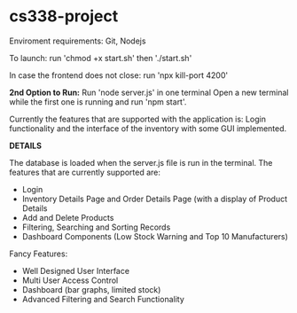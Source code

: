 # cs338-project

Enviroment requirements:
Git, Nodejs

To launch: run 'chmod +x start.sh' then './start.sh'

In case the frontend does not close: run 'npx kill-port 4200'


**2nd Option to Run:**
Run 'node server.js' in one terminal
Open a new terminal while the first one is running and run 'npm start'.

Currently the features that are supported with the application is:
Login functionality and the interface of the inventory with some GUI implemented.

**DETAILS**

The database is loaded when the server.js file is run in the terminal. 
The features that are currently supported are:
- Login
- Inventory Details Page and Order Details Page (with a display of Product Details
- Add and Delete Products
- Filtering, Searching and Sorting Records
- Dashboard Components (Low Stock Warning and Top 10 Manufacturers)

Fancy Features:
- Well Designed User Interface
- Multi User Access Control
- Dashboard (bar graphs, limited stock)
- Advanced Filtering and Search Functionality
